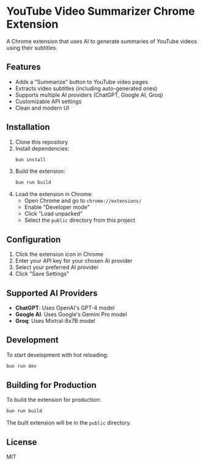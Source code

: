 # YouTube Video Summarizer Chrome Extension

A Chrome extension that uses AI to generate summaries of YouTube videos using their subtitles.

## Features

- Adds a "Summarize" button to YouTube video pages
- Extracts video subtitles (including auto-generated ones)
- Supports multiple AI providers (ChatGPT, Google AI, Groq)
- Customizable API settings
- Clean and modern UI

## Installation

1. Clone this repository
2. Install dependencies:
   ```bash
   bun install
   ```
3. Build the extension:
   ```bash
   bun run build
   ```
4. Load the extension in Chrome:
   - Open Chrome and go to `chrome://extensions/`
   - Enable "Developer mode"
   - Click "Load unpacked"
   - Select the `public` directory from this project

## Configuration

1. Click the extension icon in Chrome
2. Enter your API key for your chosen AI provider
3. Select your preferred AI provider
4. Click "Save Settings"

## Supported AI Providers

- **ChatGPT**: Uses OpenAI's GPT-4 model
- **Google AI**: Uses Google's Gemini Pro model
- **Groq**: Uses Mixtral-8x7B model

## Development

To start development with hot reloading:

```bash
bun run dev
```

## Building for Production

To build the extension for production:

```bash
bun run build
```

The built extension will be in the `public` directory.

## License

MIT

